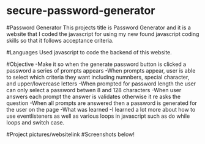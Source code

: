 # secure-password-generator

#Password Generator
This projects title is Password Generator and it is a website that I coded the javascript for using my new found javascript coding skills so that it follows acceptance criteria.

#Languages
Used javascript to code the backend of this website.

#Objective
-Make it so when the generate password button is clicked a password a series of prompts appears
-When prompts appear, user is able to select which criteria they want including numnbers, special character, and upper/lowercase letters
-When prompted for password length the user can only select a password betwen 8 and 128 characters
-When user answers each prompt the answer is validates otherwise it re asks the question
-When all prompts are answered then a password is generated for the user on the page
-What was learned
-I learned a lot more about how to use eventlisteners as well as various loops in javascript such as do while loops and switch case.

#Project pictures/websitelink
#Screenshots below!
